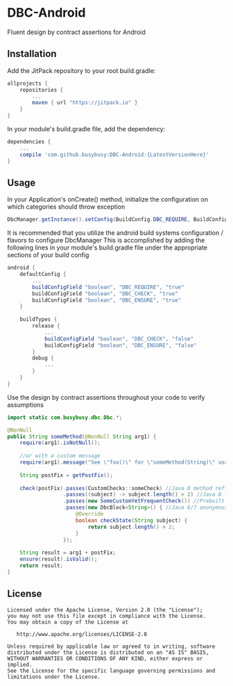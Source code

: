 # DBC-Android
Fluent design by contract assertions for Android

## Installation
Add the JitPack repository to your root build.gradle:
```groovy
allprojects {
    repositories {
        ...
        maven { url "https://jitpack.io" }
    }
}
```

In your module's build.gradle file, add the dependency:
```groovy
dependencies {
    ...
    compile 'com.github.busybusy:DBC-Android:{LatestVersionHere}'
}
```

## Usage
In your Application's onCreate() method, initialize the configuration on which categories should throw exception

```java
DbcManager.getInstance().setConfig(BuildConfig.DBC_REQUIRE, BuildConfig.DBC_CHECK, BuildConfig.DBC_ENSURE);
```

It is recommended that you utilize the android build systems configuration / flavors to configure DbcManager
This is accomplished by adding the following lines in your module's build.gradle file under the appropriate sections of your build config
 
```groovy
android {
    defaultConfig {
        ...
        buildConfigField "boolean", "DBC_REQUIRE", "true"        
        buildConfigField "boolean", "DBC_CHECK", "true"        
        buildConfigField "boolean", "DBC_ENSURE", "true"
    }
    
    buildTypes {
        release {
            ...
            buildConfigField "boolean", "DBC_CHECK", "false"        
            buildConfigField "boolean", "DBC_ENSURE", "false"
        }
        debug {
            ...
        }
    }
}
```

Use the design by contract assertions throughout your code to verify assumptions

```java
import static com.busybusy.dbc.Dbc.*;

@NonNull
public String someMethod(@NonNull String arg1) {
    require(arg1).isNotNull();
    
    //or with a custom message
    require(arg1).message("See \"foo()\" for \"someMethod(String)\" usage example").isNotNull();
    
    String postFix = getPostFix();
    
    check(postFix).passes(CustomChecks::someCheck) //Java 8 method refference 
                  .passes((subject) -> subject.length() > 2) //Java 8 lambda syntax
                  .passes(new SomeCustomYetFrequentCheck()) //Prebuilt check with concrete type 
                  .passes(new DbcBlock<String>() { //Java 6/7 anonymous class   
                      @Override
                      boolean checkState(String subject) {
                          return subject.length() > 2;
                      }
                  }); 
    
    String result = arg1 + postFix;
    ensure(result).isValid();
    return result;
}
```

## License

    Licensed under the Apache License, Version 2.0 (the "License");
    you may not use this file except in compliance with the License.
    You may obtain a copy of the License at

       http://www.apache.org/licenses/LICENSE-2.0

    Unless required by applicable law or agreed to in writing, software
    distributed under the License is distributed on an "AS IS" BASIS,
    WITHOUT WARRANTIES OR CONDITIONS OF ANY KIND, either express or implied.
    See the License for the specific language governing permissions and
    limitations under the License.
